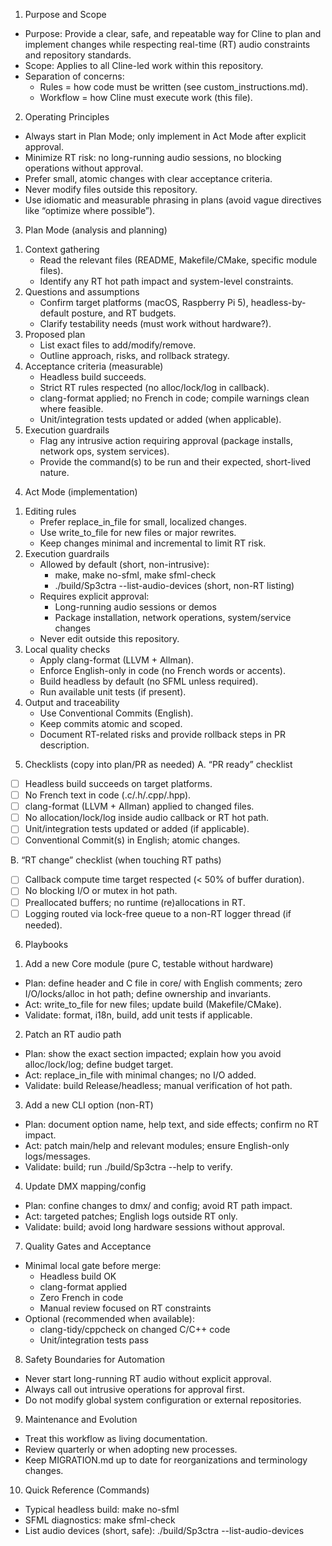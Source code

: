 1) Purpose and Scope
- Purpose: Provide a clear, safe, and repeatable way for Cline to plan and implement changes while respecting real-time (RT) audio constraints and repository standards.
- Scope: Applies to all Cline-led work within this repository.
- Separation of concerns:
  - Rules = how code must be written (see custom_instructions.md).
  - Workflow = how Cline must execute work (this file).

2) Operating Principles
- Always start in Plan Mode; only implement in Act Mode after explicit approval.
- Minimize RT risk: no long-running audio sessions, no blocking operations without approval.
- Prefer small, atomic changes with clear acceptance criteria.
- Never modify files outside this repository.
- Use idiomatic and measurable phrasing in plans (avoid vague directives like “optimize where possible”).

3) Plan Mode (analysis and planning)
1. Context gathering
   - Read the relevant files (README, Makefile/CMake, specific module files).
   - Identify any RT hot path impact and system-level constraints.
2. Questions and assumptions
   - Confirm target platforms (macOS, Raspberry Pi 5), headless-by-default posture, and RT budgets.
   - Clarify testability needs (must work without hardware?).
3. Proposed plan
   - List exact files to add/modify/remove.
   - Outline approach, risks, and rollback strategy.
4. Acceptance criteria (measurable)
   - Headless build succeeds.
   - Strict RT rules respected (no alloc/lock/log in callback).
   - clang-format applied; no French in code; compile warnings clean where feasible.
   - Unit/integration tests updated or added (when applicable).
5. Execution guardrails
   - Flag any intrusive action requiring approval (package installs, network ops, system services).
   - Provide the command(s) to be run and their expected, short-lived nature.

4) Act Mode (implementation)
1. Editing rules
   - Prefer replace_in_file for small, localized changes.
   - Use write_to_file for new files or major rewrites.
   - Keep changes minimal and incremental to limit RT risk.
2. Execution guardrails
   - Allowed by default (short, non-intrusive):
     - make, make no-sfml, make sfml-check
     - ./build/Sp3ctra --list-audio-devices (short, non-RT listing)
   - Requires explicit approval:
     - Long-running audio sessions or demos
     - Package installation, network operations, system/service changes
   - Never edit outside this repository.
3. Local quality checks
   - Apply clang-format (LLVM + Allman).
   - Enforce English-only in code (no French words or accents).
   - Build headless by default (no SFML unless required).
   - Run available unit tests (if present).
4. Output and traceability
   - Use Conventional Commits (English).
   - Keep commits atomic and scoped.
   - Document RT-related risks and provide rollback steps in PR description.

5) Checklists (copy into plan/PR as needed)
A. “PR ready” checklist
- [ ] Headless build succeeds on target platforms.
- [ ] No French text in code (.c/.h/.cpp/.hpp).
- [ ] clang-format (LLVM + Allman) applied to changed files.
- [ ] No allocation/lock/log inside audio callback or RT hot path.
- [ ] Unit/integration tests updated or added (if applicable).
- [ ] Conventional Commit(s) in English; atomic changes.

B. “RT change” checklist (when touching RT paths)
- [ ] Callback compute time target respected (< 50% of buffer duration).
- [ ] No blocking I/O or mutex in hot path.
- [ ] Preallocated buffers; no runtime (re)allocations in RT.
- [ ] Logging routed via lock-free queue to a non-RT logger thread (if needed).

6) Playbooks
1. Add a new Core module (pure C, testable without hardware)
- Plan: define header and C file in core/ with English comments; zero I/O/locks/alloc in hot path; define ownership and invariants.
- Act: write_to_file for new files; update build (Makefile/CMake).
- Validate: format, i18n, build, add unit tests if applicable.

2. Patch an RT audio path
- Plan: show the exact section impacted; explain how you avoid alloc/lock/log; define budget target.
- Act: replace_in_file with minimal changes; no I/O added.
- Validate: build Release/headless; manual verification of hot path.

3. Add a new CLI option (non-RT)
- Plan: document option name, help text, and side effects; confirm no RT impact.
- Act: patch main/help and relevant modules; ensure English-only logs/messages.
- Validate: build; run ./build/Sp3ctra --help to verify.

4. Update DMX mapping/config
- Plan: confine changes to dmx/ and config; avoid RT path impact.
- Act: targeted patches; English logs outside RT only.
- Validate: build; avoid long hardware sessions without approval.

7) Quality Gates and Acceptance
- Minimal local gate before merge:
  - Headless build OK
  - clang-format applied
  - Zero French in code
  - Manual review focused on RT constraints
- Optional (recommended when available):
  - clang-tidy/cppcheck on changed C/C++ code
  - Unit/integration tests pass

8) Safety Boundaries for Automation
- Never start long-running RT audio without explicit approval.
- Always call out intrusive operations for approval first.
- Do not modify global system configuration or external repositories.

9) Maintenance and Evolution
- Treat this workflow as living documentation.
- Review quarterly or when adopting new processes.
- Keep MIGRATION.md up to date for reorganizations and terminology changes.

10) Quick Reference (Commands)
- Typical headless build: make no-sfml
- SFML diagnostics: make sfml-check
- List audio devices (short, safe): ./build/Sp3ctra --list-audio-devices

